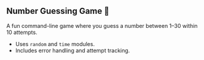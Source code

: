 ## Number Guessing Game 🎯
A fun command-line game where you guess a number between 1–30 within 10 attempts.
- Uses `random` and `time` modules.
- Includes error handling and attempt tracking.
